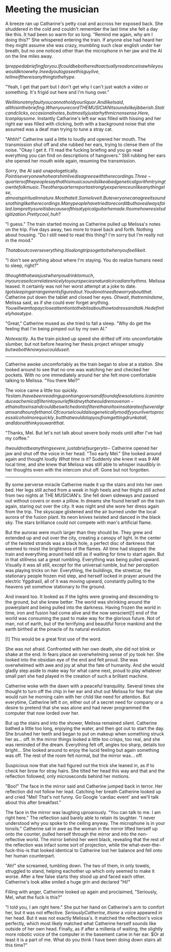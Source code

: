 Meeting the musician
========

  A breeze ran up Catharine's petty coat and accross her exposed back. She shuddered in the cold and couldn't remember the last time she felt a day like this. It had been so warm for so long. "Remind me again, why am I doing this?" She whispered entering the train. If anyone else had heard her they might assume she was crazy, mumbling such clear english under her breath, but no one noticed other than the microphone in her jaw and the AI on the line miles away.

  $I prepped a briefing for you. If could be bothered to actually read once in a while you would know why. I need you to go see this guy live, tell me if there is anything to the hype.$

  "Yeah, I get that part but I don't get why I can't just watch a video or something. It's frigid out here and I'm hung over."

  $Well it is not my fault you cannot hold your liquor. And like I said, all this in the briefing. When you record THE MUSICIAN it sounds like jibberish. Static and clicks, occasional notes, but mostly just a rhythmic nonsense. Here, I can play some.$ Instantly Catharine\'s left ear was filled with hissing and her right ear was filled with clicking, both with a background noise that she assumed was a deaf man trying to tune a stray cat.

  "Ahhh!" Catherine said a little to loudly and opened her mouth. The transmission shut off and she rubbed her ears, trying to clense them of the noise. "Okay I get it. I'll read the fucking briefing and you go read everything you can find on descriptions of hangovers." Still rubbing her ears she opened her mouth wide again, resuming the transmission.

  $Sorry,$ the AI said unapologetically. $Point is everyone who hears him live disagrees with the recordings. Three-quarters of the people say that his music sounds like a bad genetic algorithm trying to write folk music. The other quarter report a strongly experience unlike anything else, almost spiritual in nature. Most hate it. Some love it. But everyone can agree it sounds nothing like the recordings. Many people have tried to record it but have always failed. I am pretty sure it is because of this atypical guitar he made. It somehow resists digitization. Pretty cool, huh?$

  "I guess." The train started moving as Catherine pulled up Melissa\'s notes on the trip. Five days away, two more to travel back and forth. Nothing about housing. "Do I still need to read this thing? I'm sorry but I'm really not in the mood."

  $That about covers everything. It is a long trip so get to it when you feel like it.$

  "I don't see anything about where I'm staying. You do realize humans need to sleep, right?"

  $I thought that was just when you drink to much, in your case it correlates nicely to your species natural circadian rhythms.$ Melissa teased. It certainly was not her worst attempt at a joke to date. $I got sleeping arrangements figured out. You do not need to worry about that.$ Catherine put down the tablet and closed her eyes. $Oh wait, that reminds me,$ Melissa said, as if she could ever forget anything. $You will want to pay close attention to the bits about how to dress and talk. He definitely has a type.$

  "Great," Catherine mused as she tried to fall a sleep. "Why do get the feeling that I'm being pimped out by my own AI."

  $Not exactly.$ As the train picked up speed she drifted off into uncomfortable slumber, but not before hearing her thesis project whisper smugly $but we both know you could use it.$

---------

  Catherine awoke uncomfortably as the train began to slow at a station. She looked around to see that no one was watching her and checked her pockets. With no one immediately around her she felt more comfortable talking to Melissa. "You there Mel?"

  The voice came a little too quickly. $Yes I am. I have been reading up on hangovers and I found a few solutions. I can introduce a chemical filter into your left kidney that would remove non-ethanol toxins and could be switched on to filter ethanol toxins at a rate of several grams and hour of ethanol. Of course I could also genetically modify your liver to process alcohol more quickly, but that would stop you from getting drunk at all, and I do not think you want that.$

  "Thanks, Mel. But let's not talk about severe body mods until after I've had my coffee." 

  $It would not be anything severe, just a brief surgery to-$ Catherine opened her jaw and shut off the voice in her head. "Too early Mel." She looked around again and thought loudly *What time is it?* Suddenly she knew it was 9 AM local time, and she knew that Melissa was still able to whisper inaudibly in her thoughts even with the intercom shut off. Gone but not forgotten.

--------

<!-- returning home -->

  By some perverse miracle Catherine made it up the stairs and into her own bed. Her legs still ached from a week in high heels and her thighs still ached from two nights at THE MUSICIAN\'s. She fell down sideways and passed out without covers or even a pillow. In dreams she found herself on the train again, staring out over the city. It was night and she wore her dress again from the trip. The skyscape glistened and the air burned under the local aurora of the fusion plant. Its neon knives twisted and danced in the black sky. The stars brilliance could not compete with man's artificial flame. 

  But the auroras were much larger than they should be. They grew and extended up and out over the city, creating a canopy of light. In the center of the twisted strands was a black hole, a perfect disc of darkness that seemed to resist the brightness of the flames. All time had stopped: the train and everything around held still as if waiting for time to start again. But in that stillness sat a great rumbling. Everything was being pulled upward. Visually it was all still, except for the universal rumble, but her perception was playing tricks on her. Everything, the buildings, the streetcar, the stationary people frozen mid step, and herself locked in prayer around the electric Yggdrasil, all of it was moving upward, constantly pulling to the heavens yet somehow stationary to the ground.

  And inward too. It looked as if the lights were growing and descending to the ground, but she knew better. The world was shrinking around the powerplant and being pulled into the darkness. Having frozen the world in time, iron and fusion had come alive and the now senscient[!] end of the world was consuming the past to make way for the glorious future. Not of man, not of earth, but of the terrifying and beautiful force mankind and the earth birthed at the pinacle of its natural evolution.

[!] This would be a great first use of the word. 

  She was not afraid. Confronted with her own death, she did not blink or shake at the end. In fears place an overwhelming sense of joy took her. She looked into the obsidian eye of the end and felt proud. She was overwhelmed with awe and joy at what the fate of humanity. And she would gladly step aside to make way for what came next, proud to play whatever small part she had played in the creation of such a brilliant machine.

  Catherine woke with the dawn with a peaceful tranquility. Several times she thought to turn off the chip in her ear and shut out Melissa for fear that she would ruin he morning calm with her child like need for attention. But everytime, Catherine left it on, either out of a secret need for company or a desire to pretend that she was alone and had never programmed the computer that now lorded over her.

  But up the stairs and into the shower, Melissa remained silent. Catherine bathed a little too long, enjoying the water, and then got out to start the day. She brushed her teeth and began to put on makeup when something struck her as... off. In the mirror things looked a little too crisps, too real, and she was reminded of the dream. Everything felt off, angles too sharp, details too bright... She looked around to enjoy the lucid feeling but again something was off. The rest of the room felt normal, but the mirror was... off.

  Suspicious now that she had figured out the trick she leaned in, as if to check her brow for stray hairs. She tilted her head this way and that and the reflection followed, only microseconds behind her motions. 

  "Boo!" The face in the mirror said and Catherine jumped back in terror. Her reflection did not follow her lead. Catching her breath Catherine looked up and cried "Mel! That's not funny. Go Google 'cardiac event' and we'll talk about this after breakfast." 

  The face in the mirror was laughing uproarously. "You can talk to me. I am right here." The reflection said barely able to retain its laughter. "I never understood why you spoke to the ceiling anyway. The microphone is in your tonsils." Catherine sat in awe as the woman in the mirror lifted herself up onto the counter, pulled herself through the mirror and into the non-reflective world. The mirror behind her went black, revealing that the rest of the reflection was infact some sort of projection, while the what-ever-the-fuck-this-is that looked identical to Catherine lost her balance and fell onto her human counterpart. 

  "Ah!" she screamed, tumbling down. The two of them, in only towels, struggled to stand, helping eachother up which only seemed to make it worse. After a few false starts they stood up and faced each other. Catherine's look alike smiled a huge grin and declared "Hi!"

  Filling with anger, Catherine looked up again and proclaimed, "Seriously, Mel, what the fuck is this?"

  "I told you, I am right here." She put her hand on Catherine's arm to comfort her, but it was not effective. $Seriously Catherine, it is me$ a voice appeared in her head. But it was not exactly Melissa's. It matched the reflection's voice perfectly, which most likely matched what Catherine herself sounds like outside of her own head. Finally, as if after a millenia of waiting, the slightly more robotic voice of the computer in the basement came in her ear. $Or at least it is a part of me. What do you think I have been doing down stairs all this time?"
